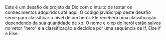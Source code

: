 Este é um desafio de projeto da Dio com o intuito de testar os conhecimentos adquiridos até aqui. 
O código javaScrpip deste desafio serve para classificar o nível de um herói. Ele receberá uma classificação dependendo da sua quantidade de xp.
O nome e o xp do herói estão salvos no vetor "hero" e a classificação é decidida por uma sequência de If, Else if e Else.
